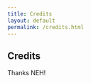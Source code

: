 ```yaml
---
title: Credits
layout: default
permalink: /credits.html
---
```

<h2 class="blue title">Credits</h2>
Thanks NEH!
